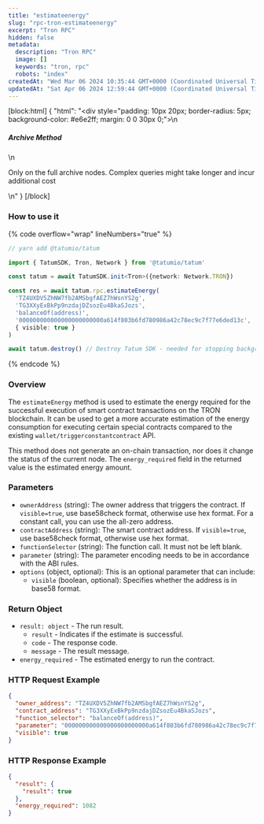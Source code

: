 ```yaml
---
title: "estimateenergy"
slug: "rpc-tron-estimateenergy"
excerpt: "Tron RPC"
hidden: false
metadata: 
  description: "Tron RPC"
  image: []
  keywords: "tron, rpc"
  robots: "index"
createdAt: "Wed Mar 06 2024 10:35:44 GMT+0000 (Coordinated Universal Time)"
updatedAt: "Sat Apr 06 2024 12:59:44 GMT+0000 (Coordinated Universal Time)"
---
```

[block:html]
{
  "html": "<div style=\"padding: 10px 20px; border-radius: 5px; background-color: #e6e2ff; margin: 0 0 30px 0;\">\n  <h5>Archive Method</h5>\n  <p>Only on the full archive nodes. Complex queries might take longer and incur additional cost</p>\n</div>"
}
[/block]


### How to use it

{% code overflow="wrap" lineNumbers="true" %}

```typescript
// yarn add @tatumio/tatum

import { TatumSDK, Tron, Network } from '@tatumio/tatum'

const tatum = await TatumSDK.init<Tron>({network: Network.TRON})

const res = await tatum.rpc.estimateEnergy(
  'TZ4UXDV5ZhNW7fb2AMSbgfAEZ7hWsnYS2g', 
  'TG3XXyExBkPp9nzdajDZsozEu4BkaSJozs', 
  'balanceOf(address)', 
  '000000000000000000000000a614f803b6fd780986a42c78ec9c7f77e6ded13c',
  { visible: true }
)

await tatum.destroy() // Destroy Tatum SDK - needed for stopping background jobs
```

{% endcode %}

### Overview

The `estimateEnergy` method is used to estimate the energy required for the successful execution of smart contract transactions on the TRON blockchain. It can be used to get a more accurate estimation of the energy consumption for executing certain special contracts compared to the existing `wallet/triggerconstantcontract` API.

This method does not generate an on-chain transaction, nor does it change the status of the current node. The `energy_required` field in the returned value is the estimated energy amount.

### Parameters

- `ownerAddress` (string): The owner address that triggers the contract. If `visible=true`, use base58check format, otherwise use hex format. For a constant call, you can use the all-zero address.
- `contractAddress` (string): The smart contract address. If `visible=true`, use base58check format, otherwise use hex format.
- `functionSelector` (string): The function call. It must not be left blank.
- `parameter` (string): The parameter encoding needs to be in accordance with the ABI rules.
- `options` (object, optional): This is an optional parameter that can include:
  - `visible` (boolean, optional): Specifies whether the address is in base58 format.

### Return Object

- `result: object` - The run result.
  - `result` - Indicates if the estimate is successful.
  - `code` - The response code.
  - `message` - The result message.
- `energy_required` - The estimated energy to run the contract.

### HTTP Request Example

```json
{
  "owner_address": "TZ4UXDV5ZhNW7fb2AMSbgfAEZ7hWsnYS2g",
  "contract_address": "TG3XXyExBkPp9nzdajDZsozEu4BkaSJozs",
  "function_selector": "balanceOf(address)",
  "parameter": "000000000000000000000000a614f803b6fd780986a42c78ec9c7f77e6ded13c",
  "visible": true
}
```

### HTTP Response Example

```json
{
  "result": {
    "result": true
  },
  "energy_required": 1082
}
```
